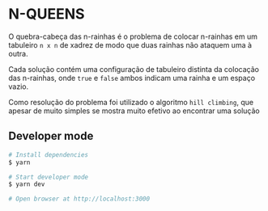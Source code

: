 # N-QUEENS

O quebra-cabeça das n-rainhas é o problema de colocar n-rainhas em um tabuleiro `n x n` de xadrez de modo que duas rainhas não ataquem uma à outra.

Cada solução contém uma configuração de tabuleiro distinta da colocação das n-rainhas, onde `true` e `false` ambos indicam uma rainha e um espaço vazio.

Como resolução do problema foi utilizado o algoritmo `hill climbing`, que apesar de muito simples se mostra muito efetivo ao encontrar uma solução

## Developer mode

```bash
# Install dependencies
$ yarn

# Start developer mode
$ yarn dev

# Open browser at http://localhost:3000
```
